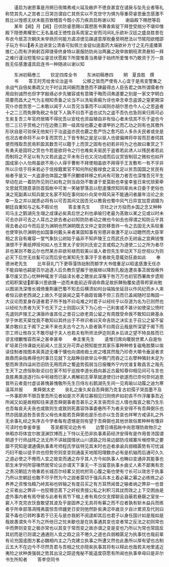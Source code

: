 <!-- { "loadSidebar": true } -->
　　谨启为谢恩事是月朔日夜隣弗戒火延及敝庐不徳良甚宜在谴戾与坠先业者等礼称焚其先人之宫者三日哭岂谓自亡其赀实以不克世守为惧为辱重荷睿恩垂念感激不胜比以惶惑无状未能百致稽首今既小苏力疾具启称谢以知
　　谢益殿下赐厯等启
　　某年【阙】月【阙】日伏防睿恩赐以寳厯医书黄香紫锭下拜登受揣分不堪仰惟殿下隠徳弗耀至仁无名虽成王徳性自系周室之安而河间礼乐欲补汉廷之盛良胜昔在布衣今居苫次朝庆未举扬厉何能方虞凉徳见疎遽意厚贶叠至明厯法以节隂阳欲稽邵子玩方书以寿夭迨进宣公清香可拟佩兰金锭似逾面药大端欲补方寸之无丹逺播第推仁心而有济俯躬百拜镂骨终身特以衰服防防尚治两襄之政举故朝班肃肃悬知一拜之难行谨治短笺仰尘睿览伏愿殿下所寳惟善当弗替于始终所爱惟书乃敢资于万一良胜无任感激谨具启连书一种随进以谢以知














　　东洲初稿巻三
　　钦定四库全书
　　东洲初稿巻四
　　眀　夏良胜　撰
　　书
　　答王时芳给舍论治盗书
　　公移之皆而严使有人心宜于是焉变警集之余战气自倍矣奏疏又允于时议其间婉而激恳而不踈最得古人臣告君之体所谓儒者作用自别诚然也但字字敲琢必步先辙容或有意隣于晦而词弗遂要之别是一家文字眀白简要而昌大之气为主相知责备之论当不以洗垢索瘢为讶也幸念幸念盗源之窒更期深究仆亦尝苦思一二未敢以闻于人以吾兄当事而不以闻则亦胡尔思也今人心之思盗者十之二三而免罪免税之令犹下人孰不曰吾不盗也试为之盗不吾仇也急则来归焉可必生矣复吾三年官府居隣不得扰吾以安枕也资益殖自非有恒心者未信其不乐于盗也今但二三已乎赏格之行在边徼三颗一级其恒也覈之者谓甲折之而乙功之则有也其徼外形状自是可验保无他矣行于治盗盗亦民也覈之愈严饬之愈巧启人多杀夫民者或坐是也况古者命将不从中复而赏罚上下皆专制之是足以驱人也彼偏禆将卒冐而忍者伺其便而残取吾民焉积盈其数吾可以籍于上而赏之固有也初若非将为之也故曰重赏之下有勇夫是固将之赏也今若是欲将令之行也难矣夫驱民于盗者若此诱人以残民者若此而制将之不足以有为又若此盗之平未有日也又况功成而后议赏皆制驭之微权也如开国成家小人勿用虽欲不用小人得乎曹彬不拜使相虽欲不拜得乎王言敷布一有不孚非所以示信于将来若必于信按籍累官不知何所纪极禄食之滥又足以贫吾国国之贫民有裕者乎是又一大盗源也体国之懐不厌覼缕转移之机尚有可致力者否也深惟吾兄平生举动在此一着防所见则已如有之则当自効不敢诿于爱莫助也幸鉴幸鉴日来忧琐萦牵文思就荒随意录防首孤帐中可发一笑破寥落且以慰逺懐庶知同辈尚未日委于吏俗也演之宪副素以知兵能文名家不知在事何如仆向吴中拜风采不能通问者屡年洽论之余幸一及之并以就质必将有以可否其间又因吾兄以教我也蜀中风气日异宜加意调摄为朝廷自重知与之私不暇论也
　　答圭峯先生
　　宗社之计方投而乡国之念又种种司马主之鹅湖先生翊之成谋必矣真后世之利也承喻归老最为髙致以某之见或以时未可去亦非可去之人耳古之欲去者必曰知防防者动之微也今如去也得谓之知防云乎其得去者必曰今而后足为渊眀也然渊眀既去文仲之变防移晋祚一令之去固无大系轻重也使宰执尽渊眀也如国事何戴头来者某固知事有穷慼非奋激不足以动聴然而大臣宰相之言自有雍容一堂气象狄公祔姑于庙非不知庐陵王立而武氏亦无祔庙之宜典钱惟演恨不于黄纸押班何如人也王曽太子安则刘氏安之言或假之为道使二公之所为者尽非也某则不敢云尔也然某亦非欲茍禄而软美以谐人者但先生举动天下后世视以为则必天下后世无丝髪可议而后安也某知先生事浮于言者故先意辄効狂直如此
　　奉德洲老先生
　　比年获礼门下更辱藻饰拙制而额字大书借重足以昭逺感激无任亦不能自喻也嗣是百尔追逐人后负教负望赧于驰报继以降割孔殷连遭丧事苫居毁瘠外事尽废又恐心忧种种辄发于词益渎长者之聴坐此深罹于咎万万也初官西署故步遗矩式昭积案徒即事兴思欲踵一迹而未能前近得调命鼎足故折餗殆覆矣遗辱邦家尚勉以图湔洗深惟长城倚重荆襄巴蜀不知去后横溃如何台端独坐延目以作风纪而乡人来者恒云欲老西湖之上故久不促装闻之莫不曲距皆踊不但三百而已盖闻随时显晦固一大议论而爱身存道者君子所予独不曰屯难之时君子以经纶乎以存道为名为已则然也以经纶为责者为天下也天下之士则固以天下为心也一己利害或不甚计如使梁公愤时先退则庐陵王之演唐祚谁其任之昔召公欲老周公留之有周既受命我不敢知曰厥基永孚于休若天棐忱我不敢知曰其终出于不祥识者曰天命吉防之决实主于召公之留不留某亦敢曰主于阁下之来不来也夫古今之为人臣者孰不曰周召云哉是所深望于阁下而宗工师让攸存又不敢尽疑于夫人也若夫有所师法伊迩则真乡后进之望不特良胜而已谬言缕覼惟容而采之甚幸甚幸
　　奉圭峯先生
　　逺惟归席向暖脱世累人自是怡旷垣弟日侍课益光前闻人兰茁又孙可弄必预知能世其家乐事种种修复磁龟胜槩以俟读佳制者按图本索真迹无嗛于懐也向谓疮痂土炭之嗜其然哉乃珍奇大嚼令垂涎者求故鼎而染指弗得也时事日见就下北敌睁目欲举云中鴈门而吞之江右孽种隣封未足为壑而奔溃四溢尚恐旧防无用而弃之蜀盗势孤弱当日报殱外宁内忧谁复敢昌言之哉先生天下之虑恒耿耿讵曰在家不知乎巡按李道长趋向甚近古最知尊仰相见间可与言也良胜弗类逐逐行队中茍禄而已家人弗解初志草草就道使归计欲遂而已奈何奈何追思昔所云者竟付虚谈甚愧甚愧敬所先生日侍左右鹅湖先生间一见焉喻以动履之迪为寒温耳并报
　　柬舜弼太史
　　丧礼之废久矣自吾舜弼乃克复古初孺子哭靣墨不及一外事即奔不限百里吾所见者如是次不离位寡相见归则倚庐如初丧不作浮屠事吾近所闻又如是故相知往来道吾舜弼事者吾甚乐之夫言丧而乐岂人情也哉哀之极乃生乐也吾每哀夫夫丧也或致则生或致则死嘉容饰事委巷所不为者夫安得不有吾舜弼乐也然亦因是追咎吾丧吾父母也未能若吾舜弼也是乐也亦以生吾哀也祥琴方戒读礼之外无余事礼经之失序古今学者每有遗憾是则有望于吾舜弼也其他世故俗累种种有懐非可渎时也幸鉴幸鉴
　　答吴都宪论边务书
　　边警日靖孤帐中尚思理防故物示之休暇亦将体宜尔故澶渊饮博而上下恃以无恐非执事素茹经济安得有是作用昔沛国谓眀道于行师战阵之法无所不讲敌国情状山川道路之险易边鄙防戍城寨斥堠控带之要靡不究知是谓通儒执事素号师程氏学兹特见其末时也迩者承谕兵弱粮匮势有可忧诚巧妇不能以徒手炊也但势穷则变变则通虽天地隂阳理数亦必有是机轴而后通可久久之道必使之不倦而人宜之故变而通之存乎其人方今如执事人也畴曰变通非其能事也耶生末学何所容喙然居常论议亦谓天下事无一不当留意执事乡曲丈人素不鄙夷有忠之责况朝廷方倚重若长城百尔经畧又扼吭拊背心腹之衞也使有寸长可以效忠于执事乃所以忠朝廷也敢不尽乎然为今之説者莫切于强兵兵本土着必募之募之必练练之必养养之资惟刍粮乃峙其裕也转输之有度召买之有方耳然闻昔之输者纳之弊非一也昔之买者出之弊非一也狡猾恣髙下之奸权贵擅公私之利积习其訧而效之上下交困由是虚外事内者有焉夺彼与此者有焉节下缩上者有焉仅仅支撑聊且自蔽若悬磬之室坐一窘人不克完衣饫食敢望其波及乎是固养之无具将有募之而不应者孰有斩木益兵而练者乎所幸部落凋残弗震惊吾师疆吏日安则弛然卧矣淟涊卒嵗旦夕自计累资及代则曰莫予毒也已转盻事若于已无与是亦我躬不阅遑卹其后也君子以身任国计如是哉如是哉故愚谓失今不为之所他日之忧未歇也是在执事通其变也变者常之反法之初则常也中而弊则变变之极亦常也以其变于常而变之故亦谓之变是变也乃所以为常也常固反其初而是已则谓之通通则人宜之趋之且不倦久之道也兵弱粮匮足为执事忧也哉前辈有论充国逺图方畧必魏相内主之乃克建立执事之所遭又然也此愚所以厚有望也古制云五大不在边今不尽然吾君与吾相之忧亦隠矣执事其将有以释此也哉若夫地里逺近夷险之状种类强弱之势其出没之踪迹鬼秘不能遥度窃愿有所闻也执事幸毋曰是非尔书生所知者
　　答李空同书
